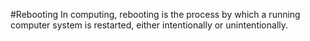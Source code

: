 #Rebooting
In computing, rebooting is the process by which a running computer system is restarted, either intentionally or unintentionally.